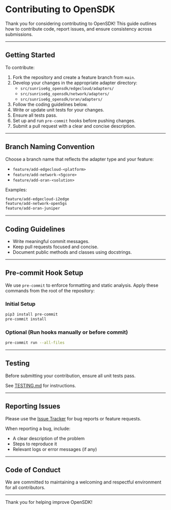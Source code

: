 # Contributing to OpenSDK

Thank you for considering contributing to OpenSDK! This guide outlines how to contribute code, report issues, and ensure consistency across submissions.

---

## Getting Started

To contribute:

1. Fork the repository and create a feature branch from `main`.
2. Develop your changes in the appropriate adapter directory:
   - `src/sunrise6g_opensdk/edgecloud/adapters/`
   - `src/sunrise6g_opensdk/network/adapters/`
   - `src/sunrise6g_opensdk/oran/adapters/`
3. Follow the coding guidelines below.
4. Write or update unit tests for your changes.
5. Ensure all tests pass.
6. Set up and run `pre-commit` hooks before pushing changes.
7. Submit a pull request with a clear and concise description.

---

## Branch Naming Convention

Choose a branch name that reflects the adapter type and your feature:

- `feature/add-edgecloud-<platform>`
- `feature/add-network-<5gcore>`
- `feature/add-oran-<solution>`

Examples:
```bash
feature/add-edgecloud-i2edge
feature/add-network-open5gs
feature/add-oran-juniper
```

---

## Coding Guidelines

- Write meaningful commit messages.
- Keep pull requests focused and concise.
- Document public methods and classes using docstrings.

---

## Pre-commit Hook Setup

We use `pre-commit` to enforce formatting and static analysis. Apply these commands from the root of the repository:

### Initial Setup

```bash
pip3 install pre-commit
pre-commit install
```

### Optional (Run hooks manually or before commit)

```bash
pre-commit run --all-files
```

---

## Testing

Before submitting your contribution, ensure all unit tests pass.

See [TESTING.md](TESTING.md) for instructions.

---

## Reporting Issues

Please use the [Issue Tracker](https://github.com/SunriseOpenOperatorPlatform/sunrise6g-opensdk/issues) for bug reports or feature requests.

When reporting a bug, include:

- A clear description of the problem
- Steps to reproduce it
- Relevant logs or error messages (if any)

---

## Code of Conduct

We are committed to maintaining a welcoming and respectful environment for all contributors.

---

Thank you for helping improve OpenSDK!
